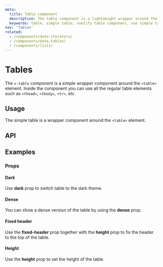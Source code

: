 ```yaml
---
meta:
  title: Table component
  description: The table component is a lightweight wrapper around the table element that provides a Material Design feel without all the baggage.
  keywords: table, simple table, vuetify table component, vue simple table component, table component
nav: 'Tables'
related:
  - /components/data-iterators/
  - /components/data-tables/
  - /components/lists/
---
```


# Tables

The `v-table` component is a simple wrapper component around the `<table>` element. Inside the component you can use all the regular table elements such as `<thead>`, `<tbody>`, `<tr>`, etc.

<entry />

## Usage

The simple table is a wrapper component around the `<table>` element.

<example file="v-table/usage" />

## API

<api-inline />

## Examples

### Props

#### Dark

Use **dark** prop to switch table to the dark theme.

<example file="v-table/prop-dark" />

#### Dense

You can show a dense version of the table by using the **dense** prop.

<example file="v-table/prop-dense" />

#### Fixed header

Use the **fixed-header** prop together with the **height** prop to fix the header to the top of the table.

<example file="v-table/prop-fixed-header" />

#### Height

Use the **height** prop to set the height of the table.

<example file="v-table/prop-height" />

<backmatter />

